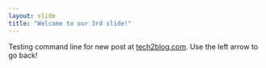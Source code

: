 ```yaml
---
layout: slide
title: "Welcome to our 3rd slide!"
---
```

Testing command line for new post at [tech2blog.com](https://www.tech2blog.com/).
Use the left arrow to go back!
